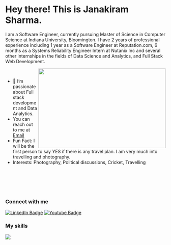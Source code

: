 # Hey there! This is Janakiram Sharma.

I am a Software Engineer, currently pursuing Master of Science in Computer Science at Indiana University, Bloomington. I have 2 years of professional experience including 1 year as a Software Engineer at Reputation.com, 6 months as a Systems Reliability Engineer Intern at Nutanix Inc and several other internships in the fields of Data Science and Analytics, and Full Stack Web Development. 

<img src="https://resumeworded.com/skills-and-keywords/img/software-engineering.jpeg" align="right" width="400px" height="250px"/>
<br clear="left"/>
<ul>
<li> 🌱 I’m passionate about Full stack development and Data Analytics. </li>
  <li>You can reach out to me at <a href="jkashig@iu.edu">Email</a></li>
<li>Fun Fact: I will be the first person to say YES if there is any travel plan. I am very much into travelling and photography.</li>
<li>Interests: Photography, Political discussions, Cricket, Travelling </li>
</ul>
<br>
<br>
<br>
<br>
<div id="badges" align="left">
  <h3>Connect with me</h3>
  <a href="https://www.linkedin.com/in/janakiram-sharma-4610a2194/">
  <img src="https://img.shields.io/badge/LinkedIn-blue?style=for-the-badge&logo=linkedin&logoColor=white" alt="LinkedIn Badge"/></a>
  <a href="https://janakiramsharma.medium.com/">
  <img src="https://img.shields.io/badge/medium-black?style=for-the-badge&logo=medium&logoColor=white" alt="Youtube Badge"/></a>
</div>
<p align="center">
  <h3>My skills</h3>
  <a href="https://skillicons.dev">
    <img src="https://skillicons.dev/icons?i=html,css,javascript,java,react,angular,nodejs,python,c,cpp,git,aws,azure,gcp,tableau,powerbi,sql,php,firebase,mongodb,kotlin,typescript,linux,scikitlearn,postgresql,tensorflow" />
  </a>
</p>

